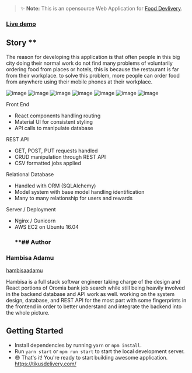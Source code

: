 > ✨ **Note:** This is an opensource Web Application for [Food Devlivery](https://react-quick-food.firebaseapp.com/).

### [Live demo](https://react-quick-food.firebaseapp.com/)
   ## Story **
   The reason for developing this application is that often people in this big city doing their normal work do not find many problems of voluntarily ordering food from places or hotels, this is because the restaurant is far from their workplace. to solve this problem, more people can order food from anywhere using their mobile phones at their workplace.
   
![image](https://github.com/GEDIH/food_delivery/assets/117825147/f7ffd671-701b-4683-88c1-e56914d3b58b) ![image](https://github.com/GEDIH/food_delivery/assets/117825147/6fabbb71-47d6-4161-ab9f-49f736d29faf) ![image](https://github.com/GEDIH/food_delivery/assets/117825147/52b523f4-f36d-4001-98d1-e0f7d4df0f4e)
![image](https://github.com/GEDIH/food_delivery/assets/117825147/5494a8c5-4a14-4dfa-a900-d5547da65eb0)
![image](https://github.com/GEDIH/food_delivery/assets/117825147/2b2d373a-66d9-4463-88f5-df61b65ea483)
![image](https://github.com/GEDIH/food_delivery/assets/117825147/86bdafd8-7ead-46d2-a418-cd634ab3b58a)
![image](https://github.com/GEDIH/food_delivery/assets/117825147/a912caf7-5f11-44c8-8dd4-5bd51cf4233b)


Front End
* React components handling routing
* Material UI for consistent styling
* API calls to manipulate database

REST API
* GET, POST, PUT requests handled
* CRUD manipulation through REST API
* CSV formatted jobs applied

Relational Database
* Handled with ORM (SQLAlchemy)
* Model system with base model handling identification
* Many to many relationship for users and rewards

Server / Deployment
* Nginx / Gunicorn
* AWS EC2 on Ubuntu 16.04
  ### **## Author
### **Hambisa Adamu**
[hambisaadamu](https://github.com/GEDIH.io)


Hambisa is a full stack softwar engineer taking charge of the design and React portions of Oromia bank job search while still being heavily involved in the backend database and API work as well. working on the system design, database, and REST API for the most part with some fingerprints in the frontend in order to better understand and integrate the backend into the whole picture. 
    

## Getting Started

- Install dependencies by running `yarn` or `npm install`.
- Run `yarn start` or `npm run start` to start the local development server.
- 😎 That's it! You're ready to start building awesome application.
https://tikusdelivery.com/
